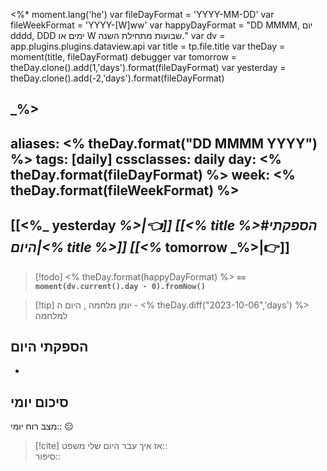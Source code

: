 <%*
moment.lang('he')
var fileDayFormat = 'YYYY-MM-DD'
var fileWeekFormat = 'YYYY-[W]ww' 
var happyDayFormat = "DD MMMM, יום dddd, DDD ימים או W שבועות מתחילת השנה."
var dv = app.plugins.plugins.dataview.api
var title = tp.file.title
var theDay = moment(title, fileDayFormat)
debugger
var tomorrow  = theDay.clone().add(1,'days').format(fileDayFormat)
var yesterday  = theDay.clone().add(-2,'days').format(fileDayFormat)

_%>
---
aliases: <% theDay.format("DD MMMM YYYY") %>
tags: [daily]
cssclasses: daily
day: <% theDay.format(fileDayFormat) %>
week: <% theDay.format(fileWeekFormat) %>
---

## [[<%_ yesterday _%>|👈]] [[<% title %>#הספקתי היום|<% title %>]] [[<%_ tomorrow _%>|👉]]

> [!todo]  <% theDay.format(happyDayFormat) %> **`== moment(dv.current().day - 0).fromNow()`**

> [!tip]  יומן מלחמה , היום ה - <% theDay.diff("2023-10-06",'days') %> למלחמה

## הספקתי היום 
- 

## סיכום יומי

מצב רוח יומי:: 😑

> [!cite] אז איך עבר היום שלי 
משפט::  
סיפור::



